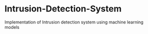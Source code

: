 # Intrusion-Detection-System
Implementation of Intrusion detection system using machine learning models
